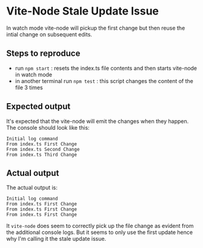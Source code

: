 # Vite-Node Stale Update Issue

In watch mode vite-node will pickup the first change but then reuse the intial change on subsequent edits.

## Steps to reproduce 

- run `npm start` : resets the index.ts file contents and then starts vite-node in watch mode
- in another terminal run `npm test` : this script changes the content of the file 3 times

## Expected output

It's expected that the vite-node will emit the changes when they happen. The console should look like this:

```
Initial log command
From index.ts First Change
From index.ts Second Change
From index.ts Third Change
```
## Actual output

The actual output is:

```
Initial log command
From index.ts First Change
From index.ts First Change
From index.ts First Change
```

It `vite-node` does seem to correctly pick up the file change as evident from the additional console logs. 
But it seems to only use the first update hence why I'm calling it the stale update issue.